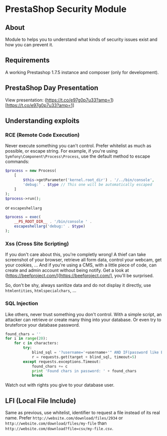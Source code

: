 # PrestaShop Security Module 

## About

Module to helps you to understand what kinds of security issues exist and how you can prevent it.

## Requirements

A working Prestashop 1.7.5 instance and composer (only for development).

## PrestaShop Day Presentation

View presentation: (https://t.co/e97g0p7u33?amp=1)[https://t.co/e97g0p7u33?amp=1]

## Understanding exploits

### RCE (Remote Code Execution)

Never execute something you can't control. Prefer whitelist as much as possible, or escape string.
For example, if you're using `Symfony\Component\Process\Process`, use the default method to escape commands:

```php
$process = new Process(
    [
        $this->getParameter('kernel.root_dir') . '/../bin/console',
        'debug:' . $type // This one will be automatically escaped
    ]
);
$process->run();
```

or `escapeshellarg`

```php
$process = exec(
    __PS_ROOT_DIR__ . '/bin/console ' . 
    escapeshellarg('debug:' . $type)
);
```

### Xss (Cross Site Scripting)

If you don't care about this, you're completly wrong!
A thief can take screenshot of your browser, retrieve all form data, control your webcam, get your cookies, ... 
And if you're using a CMS, with a little piece of code, can create and admin account without being notify.
Get a look at (https://beefproject.com/)[https://beefproject.com/], you'll be surprised.

So, don't be shy, always sanitize data and do not display it directly, use `htmlentities`, `htmlspecialchars`, ...

### SQL Injection

Like others, never trust something you don't control.
With a simple script, an attacker can retrieve or create many thing into your database.
Or even try to bruteforce your database password.

```python
found_chars = ''
for i in range(20):
    for c in characters:
        try:
            blind_sql = '?username='+username+'" AND IF(password like BINARY "' + found_chars + c + '%",sleep('+sleepTime+'),null)"'
            r = requests.get(target + blind_sql, timeout=5)
        except requests.exceptions.Timeout:
            found_chars += c
            print 'Found chars in password: ' + found_chars
            break
```

Watch out with rights you give to your database user.

## LFI (Local File Include)

Same as previous, use whitelist, identifier to request a file instead of its real name.
Prefer `http://website.com/download/files/2934` or `http://website.com/download/files/my-file` than `http://website.com/download?file=csv/my-file.csv`.


